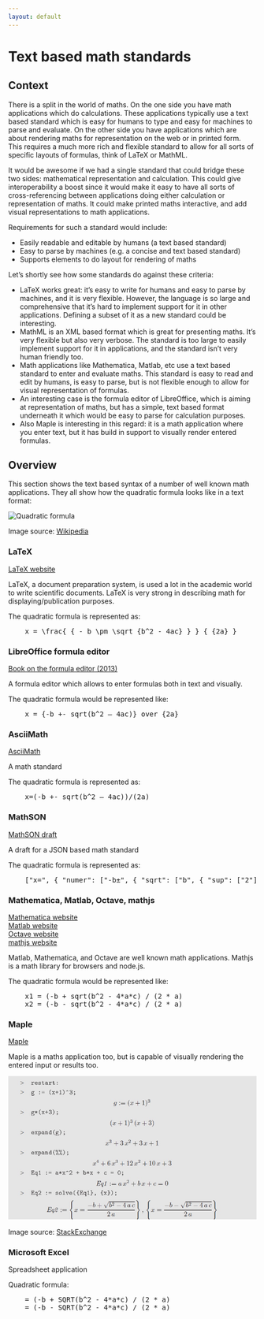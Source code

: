 ```yaml
---
layout: default
---
```


# Text based math standards

## Context

There is a split in the world of maths. On the one side you have math applications which do calculations. These applications typically use a text based standard which is easy for humans to type and easy for machines to parse and evaluate. On the other side you have applications which are about rendering maths for representation on the web or in printed form. This requires a much more rich and flexible standard to allow for all sorts of specific layouts of formulas, think of LaTeX or MathML.

It would be awesome if we had a single standard that could bridge these two sides: mathematical representation and calculation. This could give interoperability a boost since it would make it easy to have all sorts of cross-referencing between applications doing either calculation or representation of maths. It could make printed maths interactive, and add visual representations to math applications.

Requirements for such a standard would include:

- Easily readable and editable by humans (a text based standard)
- Easy to parse by machines (e.g. a concise and text based standard)
- Supports elements to do layout for rendering of maths

Let’s shortly see how some standards do against these criteria:

- LaTeX works great: it’s easy to write for humans and easy to parse by machines, and it is very flexible. However,  the language is so large and comprehensive that it’s hard to implement support for it in other applications. Defining a subset of it as a new standard could be interesting.
- MathML is an XML based format which is great for presenting maths. It’s very flexible but also very verbose. The standard is too large to easily implement support for it in applications, and the standard isn’t very human friendly too.
- Math applications like Mathematica, Matlab, etc use a text based standard to enter and evaluate maths. This standard is easy to read and edit by humans, is easy to parse, but is not flexible enough to allow for visual representation of formulas.
- An interesting case is the formula editor of LibreOffice, which is aiming at representation of maths, but has a simple, text based format underneath it which would be easy to parse for calculation purposes.
- Also Maple is interesting in this regard: it is a math application where you enter text, but it has build in support to visually render entered formulas.

## Overview

This section shows the text based syntax of a number of well known math applications. They all show how the quadratic formula looks like in a text format:

![Quadratic formula](https://w3c.github.io/mathonwebpages/img/quadratic_formula.png)

Image source: [Wikipedia](https://www.wikiwand.com/en/Quadratic_equation)


### LaTeX

[LaTeX website](https://www.wikiwand.com/en/LaTeX)

LaTeX, a document preparation system, is used a lot in the academic world to write scientific documents. LaTeX is very strong in describing math for displaying/publication purposes.

The quadratic formula is represented as:

<pre>
    x = \frac{ { - b \pm \sqrt {b^2 - 4ac} } } { {2a} }
</pre>

### LibreOffice formula editor

[Book on the formula editor (2013)](https://wiki.documentfoundation.org/images/3/37/MG40-MathGuide.pdf)

A formula editor which allows to enter formulas both in text and visually.

The quadratic formula would be represented like:

<pre>
    x = {-b +- sqrt(b^2 – 4ac)} over {2a}
</pre>

### AsciiMath

[AsciiMath](https://www.wikiwand.com/en/AsciiMath)

A math standard

The quadratic formula is represented as:

<pre>
    x=(-b +- sqrt(b^2 – 4ac))/(2a)
</pre>

### MathSON

[MathSON draft](https://gist.github.com/laughinghan/4350e4438e6cfc951826)

A draft for a JSON based math standard

The quadratic formula is represented as:

<pre>
    ["x=", { "numer": ["-b±", { "sqrt": ["b", { "sup": ["2"] }, "-4ac"] }], "denom": ["2a"] }]
</pre>

### Mathematica, Matlab, Octave, mathjs

[Mathematica website](https://www.wolfram.com/mathematica/)</br>
[Matlab website](http://www.mathworks.com/index.html?s_tid=gn_loc_drop)</br>
[Octave website](https://www.gnu.org/software/octave/)</br>
[mathjs website](http://mathjs.org/)

Matlab, Mathematica, and Octave are well known math applications. Mathjs is a math library for browsers and node.js.

The quadratic formula would be represented like:

<pre>
    x1 = (-b + sqrt(b^2 - 4*a*c) / (2 * a)
    x2 = (-b - sqrt(b^2 - 4*a*c) / (2 * a)
</pre>

### Maple

[Maple](http://www.maplesoft.com/)

Maple is a maths application too, but is capable of visually rendering the entered input or results too.

![Maple code example](/img/maple_code_example.jpg)

Image source: [StackExchange](http://tex.stackexchange.com/questions/66143/maple-package-for-latex)


### Microsoft Excel

Spreadsheet application

Quadratic formula:

<pre>
    = (-b + SQRT(b^2 - 4*a*c) / (2 * a)
    = (-b - SQRT(b^2 - 4*a*c) / (2 * a)
</pre>
